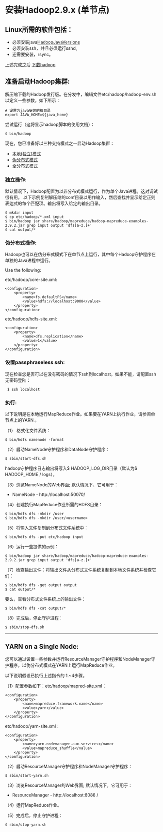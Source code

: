 # 安装Hadoop2.9.x (单节点)

## Linux所需的软件包括：
- 必须安装java[HadoopJavaVersions](http://wiki.apache.org/hadoop/HadoopJavaVersions "支持的java版本对应关系")
- 必须安装ssh，并且必须运行sshd。
- 还需要安装，rsync。

上述完成之后 [下载hadoop](http://www.apache.org/dyn/closer.cgi/hadoop/common/  "下载链接")


## 准备启动Hadoop集群:
解压缩下载的Hadoop发行版。在分发中，编辑文件etc/hadoop/hadoop-env.sh以定义一些参数，如下所示：
```shell
# 设置为java安装的根目录
export JAVA_HOME=${java_home}
```
尝试运行（这将显示hadoop脚本的使用文档）：
```shell
$ bin/hadoop
```

现在，您已准备好以三种支持模式之一启动Hadoop集群：
- [本地(独立)模式]()
- [伪分布式模式]()
- [全分布式模式]()

### 独立操作:
默认情况下，Hadoop配置为以非分布式模式运行，作为单个Java进程。这对调试很有用。
以下示例复制解压缩的conf目录以用作输入，然后查找并显示给定正则表达式的每个匹配项。输出将写入给定的输出目录。
```shell
$ mkdir input
$ cp etc/hadoop/*.xml input
$ bin/hadoop jar share/hadoop/mapreduce/hadoop-mapreduce-examples-2.9.2.jar grep input output 'dfs[a-z.]+'
$ cat output/*
```

### 伪分布式操作:
Hadoop也可以在伪分布式模式下在单节点上运行，其中每个Hadoop守护程序在单独的Java进程中运行。

Use the following:

etc/hadoop/core-site.xml:

```shell
<configuration>
    <property>
        <name>fs.defaultFS</name>
        <value>hdfs://localhost:9000</value>
    </property>
</configuration>
```

etc/hadoop/hdfs-site.xml:
```shell
<configuration>
    <property>
        <name>dfs.replication</name>
        <value>1</value>
    </property>
</configuration>
```

### 设置passphraseless ssh:

现在检查您是否可以在没有密码的情况下ssh到localhost，如果不能，请配置ssh无密码登陆：

```shell
 $ ssh localhost
```

### 执行:

以下说明是在本地运行MapReduce作业。如果要在YARN上执行作业，请参阅单节点上的YARN 。

（1） 格式化文件系统：
```shell
$ bin/hdfs namenode -format
```

（2）启动NameNode守护程序和DataNode守护程序：
```shell
$ sbin/start-dfs.sh
```
hadoop守护程序日志输出将写入$ HADOOP_LOG_DIR目录（默认为$ HADOOP_HOME / logs）。

（3）浏览NameNode的Web界面; 默认情况下，它可用于：

* NameNode - http://localhost:50070/

（4）创建执行MapReduce作业所需的HDFS目录：
```shell
$ bin/hdfs dfs -mkdir /user
$ bin/hdfs dfs -mkdir /user/<username>
```

（5）将输入文件复制到分布式文件系统中：
```shell
$ bin/hdfs dfs -put etc/hadoop input
```

（6）运行一些提供的示例：
```shell
$ bin/hadoop jar share/hadoop/mapreduce/hadoop-mapreduce-examples-2.9.2.jar grep input output 'dfs[a-z.]+'
```

（7）检查输出文件：将输出文件从分布式文件系统复制到本地文件系统并检查它们：

```shell
$ bin/hdfs dfs -get output output
$ cat output/*
```

要么，查看分布式文件系统上的输出文件：

```shell
$ bin/hdfs dfs -cat output/*
```

（8）完成后，停止守护进程：
```shell
$ sbin/stop-dfs.sh
```
---

## YARN on a Single Node:

您可以通过设置一些参数并运行ResourceManager守护程序和NodeManager守护程序，以伪分布式模式在YARN上运行MapReduce作业。

以下说明假设已执行上述指令的 1.~4步骤。

（1）配置参数如下：etc/hadoop/mapred-site.xml：
```shell
<configuration>
    <property>
        <name>mapreduce.framework.name</name>
        <value>yarn</value>
    </property>
</configuration>
```

etc/hadoop/yarn-site.xml：
```shell
<configuration>
    <property>
        <name>yarn.nodemanager.aux-services</name>
        <value>mapreduce_shuffle</value>
    </property>
</configuration>
```

（2）启动ResourceManager守护程序和NodeManager守护程序：
```shell
$ sbin/start-yarn.sh
```

（3）浏览ResourceManager的Web界面; 默认情况下，它可用于：

- ResourceManager - http://localhost:8088 /

（4）运行MapReduce作业。

（5）完成后，停止守护进程：
```shell
$ sbin/stop-yarn.sh
```

